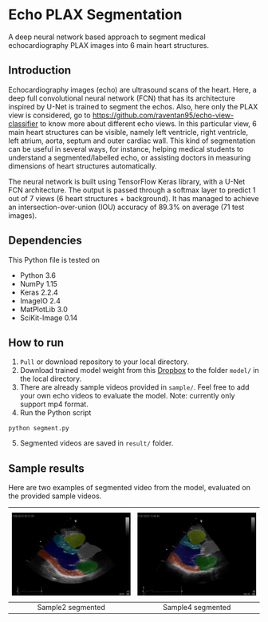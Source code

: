 # Echo PLAX Segmentation

A deep neural network based approach to segment medical echocardiography PLAX images into 6 main heart structures.

## Introduction

Echocardiography images (echo) are ultrasound scans of the heart. Here, a deep full convolutional neural network (FCN) that has its architecture inspired by U-Net is trained to segment the echos. Also, here only the PLAX view is considered, go to https://github.com/raventan95/echo-view-classifier to know more about different echo views. In this particular view, 6 main heart structures can be visible, namely left ventricle, right ventricle, left atrium, aorta, septum and outer cardiac wall. This kind of segmentation can be useful in several ways, for instance, helping medical students to understand a segmented/labelled echo, or assisting doctors in measuring dimensions of heart structures automatically.

The neural network is built using TensorFlow Keras library, with a U-Net FCN architecture. The output is passed through a softmax layer to predict 1 out of 7 views (6 heart structures + background). It has managed to achieve an intersection-over-union (IOU) accuracy of 89.3% on average (71 test images).

## Dependencies

This Python file is tested on
- Python 3.6
- NumPy 1.15
- Keras 2.2.4
- ImageIO 2.4
- MatPlotLib 3.0
- SciKit-Image 0.14

## How to run

1. `Pull` or download repository to your local directory.
2. Download trained model weight from this [Dropbox](https://www.dropbox.com/s/uh1oon0376klmi0/mymodel_segmentation_1_0.8930.h5?dl=0) to the folder `model/` in the local directory.
3. There are already sample videos provided in `sample/`. Feel free to add your own echo videos to evaluate the model. Note: currently only support mp4 format.
4. Run the Python script
```
python segment.py
```
5. Segmented videos are saved in `result/` folder.

## Sample results

Here are two examples of segmented video from the model, evaluated on the provided sample videos. 

| ![](result/sample2.gif) |  ![](result/sample4.gif) |
|:--:|:--:|
| Sample2 segmented | Sample4 segmented |
